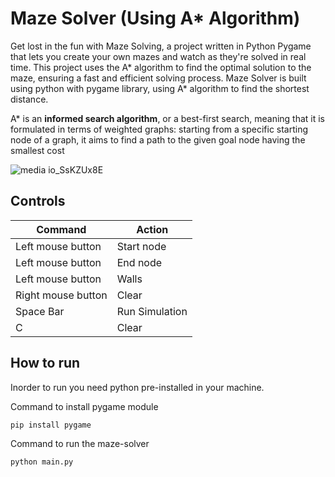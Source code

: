# Maze Solver (Using A* Algorithm)

Get lost in the fun with Maze Solving, a project written in Python Pygame that lets you create your own mazes and watch as they're solved in real time. This project uses the A* algorithm to find the optimal solution to the maze, ensuring a fast and efficient solving process.
Maze Solver is built using python with pygame library, using A* algorithm to find the shortest distance.

A* is an **informed search algorithm**, or a best-first search, meaning that it is formulated in terms of weighted graphs: starting from a specific starting node of a graph, it aims to find a path to the given goal node having the smallest cost

![media io_SsKZUx8E](https://user-images.githubusercontent.com/87218951/213486823-0bee7706-024f-49b7-b36f-2b25710b7696.gif)

## Controls

| Command  | Action  |
| ------------ | ------------ |
| Left mouse button  | Start node  |
| Left mouse button  |  End node |
|  Left mouse button | Walls  |
| Right mouse button| Clear
|  Space Bar | Run Simulation |
| C | Clear|

## How to run

Inorder to run you need python pre-installed in your machine.

Command to install pygame module
```
pip install pygame
```
Command to run the maze-solver
```
python main.py
```
